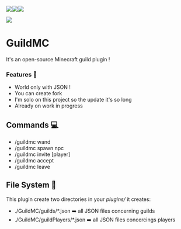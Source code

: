 ![](https://img.shields.io/badge/statut-wip-orange)![](https://camo.githubusercontent.com/1e1afbf8ba71a0ab08e157a1676290d154cc83e1/68747470733a2f2f696d672e736869656c64732e696f2f62616467652f747970652d6d6176656e2d7265642e737667)![](https://img.shields.io/badge/Advancement-10--15%25-red)

![](https://img.shields.io/badge/Minecraft-1.15.1-green)
# GuildMC
It's an open-source Minecraft guild plugin !
### Features 🔧

- World only with JSON !
- You can create fork
- I'm solo on this project so the update it's so long
- Already on work in progress

## Commands 💻
 - /guildmc wand 
 - /guildmc spawn npc
 - /guildmc invite [player]
 - /guildmc accept
 - /guildmc leave
## File System 💾
This plugin create two directories in your *plugins/*
it creates: 
- ./GuildMC/guilds/*.json ➡️ all JSON files concerning guilds
- ./GuildMC/guildPlayers/*.json  ➡️  all JSON files concercings players
